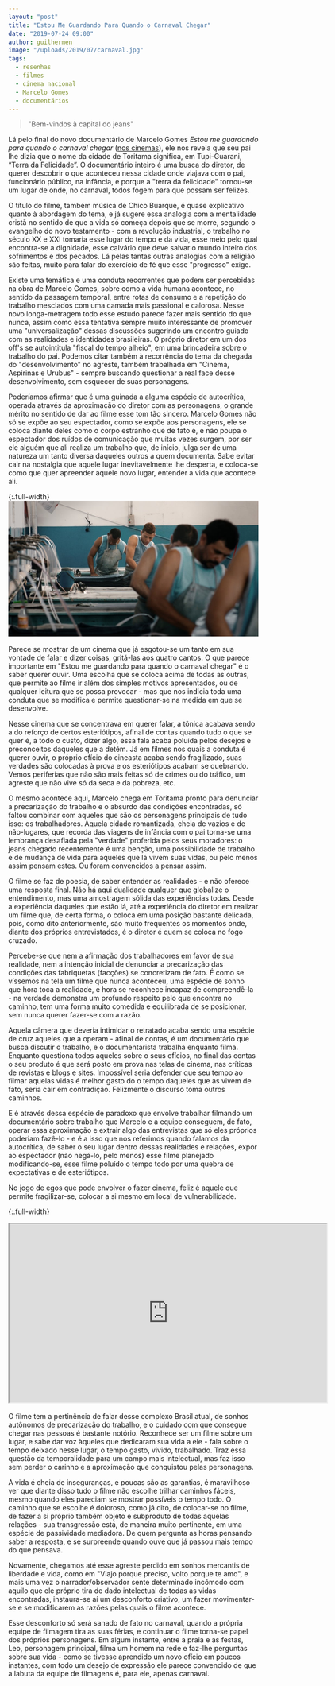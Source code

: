 ```yaml
---
layout: "post"
title: "Estou Me Guardando Para Quando o Carnaval Chegar"
date: "2019-07-24 09:00"
author: guilhermen
image: "/uploads/2019/07/carnaval.jpg"
tags:
  - resenhas
  - filmes
  - cinema nacional
  - Marcelo Gomes
  - documentários
---
```


> "Bem-vindos à capital do jeans"

Lá pelo final do novo documentário de Marcelo Gomes _Estou me guardando para quando o carnaval chegar_ ([nos cinemas](http://www.adorocinema.com/programacao/)), ele nos revela que seu pai lhe dizia que o nome da cidade de Toritama significa, em Tupi-Guarani, “Terra da Felicidade”. O documentário inteiro é uma busca do diretor, de querer descobrir o que aconteceu nessa cidade onde viajava com o pai, funcionário público, na infância, e porque a "terra da felicidade" tornou-se um lugar de onde, no carnaval, todos fogem para que possam ser felizes.  

O título do filme, também música de Chico Buarque, é quase explicativo quanto à abordagem do tema, e já sugere essa analogia com a mentalidade cristã no sentido de que a vida só começa depois que se morre, segundo o evangelho do novo testamento - com a revolução industrial, o trabalho no século XX e XXI tomaria esse lugar do tempo e da vida, esse meio pelo qual encontra-se a dignidade, esse calvário que deve salvar o mundo inteiro dos sofrimentos e dos pecados. Lá pelas tantas outras analogias com a religião são feitas, muito para falar do exercício de fé que esse "progresso" exige.

Existe uma temática e uma conduta recorrentes que podem ser percebidas na obra de Marcelo Gomes, sobre como a vida humana acontece, no sentido da passagem temporal, entre rotas de consumo e a repetição do trabalho mesclados com uma camada mais passional e calorosa. Nesse novo longa-metragem todo esse estudo parece fazer mais sentido do que nunca, assim como essa tentativa sempre muito interessante de promover uma "universalização" dessas discussões sugerindo um encontro guiado com as realidades e identidades brasileiras. O próprio diretor em um dos off's se autointitula "fiscal do tempo alheio", em uma brincadeira sobre o trabalho do pai. Podemos citar também à recorrência do tema da chegada do "desenvolvimento" no agreste, também trabalhada em "Cinema, Aspirinas e Urubus" - sempre buscando questionar a real face desse desenvolvimento, sem esquecer de suas personagens.

Poderíamos afirmar que é uma guinada a alguma espécie de autocrítica, operada através da aproximação do diretor com as personagens, o grande mérito no sentido de dar ao filme esse tom tão sincero. Marcelo Gomes não só se expõe ao seu espectador, como se expõe aos personagens, ele se coloca diante deles como o corpo estranho que de fato é, e não poupa o espectador dos ruídos de comunicação que muitas vezes surgem, por ser ele alguém que ali realiza um trabalho que, de início, julga ser de uma natureza um tanto diversa daqueles outros a quem documenta. Sabe evitar cair na nostalgia que aquele lugar inevitavelmente lhe desperta, e coloca-se como que quer apreender aquele novo lugar, entender a vida que acontece ali.

{:.full-width}
![Cena do filme Estou Me Guardando Para Quando o Carnaval Chegar](/uploads/2019/07/carnaval2.jpg)

Parece se mostrar de um cinema que já esgotou-se um tanto em sua vontade de falar e dizer coisas, gritá-las aos quatro cantos. O que parece importante em "Estou me guardando para quando o carnaval chegar" é o saber querer ouvir. Uma escolha que se coloca acima de todas as outras, que permite ao filme ir além dos simples motivos apresentados, ou de qualquer leitura que se possa provocar - mas que nos indicia toda uma conduta que se modifica e permite questionar-se na medida em que se desenvolve.

Nesse cinema que se concentrava em querer falar, a tônica acabava sendo a do reforço de certos esteriótipos, afinal de contas quando tudo o que se quer é, a todo o custo, dizer algo, essa fala acaba poluída pelos desejos e preconceitos daqueles que a detém. Já em filmes nos quais a conduta é querer ouvir, o próprio ofício do cineasta acaba sendo fragilizado, suas verdades são colocadas à prova e os esteriótipos acabam se quebrando. Vemos periferias que não são mais feitas só de crimes ou do tráfico, um agreste que não vive só da seca e da pobreza, etc.

O mesmo acontece aqui, Marcelo chega em Toritama pronto para denunciar a precarização do trabalho e o absurdo das condições encontradas, só faltou combinar com aqueles que são os personagens principais de tudo isso: os trabalhadores. Aquela cidade romantizada, cheia de vazios e de não-lugares, que recorda das viagens de infância com o pai torna-se uma lembrança desafiada pela "verdade" proferida pelos seus moradores: o jeans chegado recentemente é uma benção, uma possibilidade de trabalho e de mudança de vida para aqueles que lá vivem suas vidas, ou pelo menos assim pensam estes. Ou foram convencidos a pensar assim.

O filme se faz de poesia, de saber entender as realidades - e não oferece uma resposta final. Não há aqui dualidade qualquer que globalize o entendimento, mas uma amostragem sólida das experiências todas. Desde a experiência daqueles que estão lá, até a experiência do diretor em realizar um filme que, de certa forma, o coloca em uma posição bastante delicada, pois, como dito anteriormente, são muito frequentes os momentos onde, diante dos próprios entrevistados, é o diretor é quem se coloca no fogo cruzado.

Percebe-se que nem a afirmação dos trabalhadores em favor de sua realidade, nem a intenção inicial de denunciar a precarização das condições das fabriquetas (facções) se concretizam de fato. É como se víssemos na tela um filme que nunca aconteceu, uma espécie de sonho que hora toca a realidade, e hora se reconhece incapaz de compreendê-la - na verdade demonstra um profundo respeito pelo que encontra no caminho, tem uma forma muito comedida e equilibrada de se posicionar, sem nunca  querer fazer-se com a razão.

Aquela câmera que deveria intimidar o retratado acaba sendo uma espécie de cruz aqueles que a operam - afinal de contas, é um documentário que busca discutir o trabalho, e o documentarista trabalha enquanto filma. Enquanto questiona todos aqueles sobre o seus ofícios, no final das contas o seu produto é que será posto em prova nas telas de cinema, nas críticas de revistas e blogs e sites. Impossível seria defender que seu tempo ao filmar aquelas vidas é melhor gasto do o tempo daqueles que as vivem de fato, seria cair em contradição. Felizmente o discurso toma outros caminhos.  

E é através dessa espécie de paradoxo que envolve trabalhar filmando um documentário sobre trabalho que Marcelo e a equipe conseguem, de fato, operar essa aproximação e extrair algo das entrevistas que só eles próprios poderiam fazê-lo - e é a isso que nos referimos quando falamos da autocrítica, de saber o seu lugar dentro dessas realidades e relações, expor ao espectador (não negá-lo, pelo menos) esse filme planejado modificando-se, esse filme poluído o tempo todo por uma quebra de expectativas e de esteriótipos.

No jogo de egos que pode envolver o fazer cinema, feliz é aquele que permite fragilizar-se, colocar a si mesmo em local de vulnerabilidade.

{:.full-width}
<iframe width="640" height="360" src="https://www.youtube-nocookie.com/embed/zNAmtxJNe6o"  allow="accelerometer; autoplay; encrypted-media; gyroscope; picture-in-picture" allowfullscreen></iframe>

O filme tem a pertinência de falar desse complexo Brasil atual, de sonhos autônomos de precarização do trabalho, e o cuidado com que consegue chegar nas pessoas é bastante notório. Reconhece ser um filme sobre um lugar, e sabe dar voz àqueles que dedicaram sua vida a ele - fala sobre o tempo deixado nesse lugar, o tempo gasto, vivido, trabalhado. Traz essa questão da temporalidade para um campo mais intelectual, mas faz isso sem perder o carinho e a aproximação que conquistou pelas personagens.

A vida é cheia de inseguranças, e poucas são as garantias, é maravilhoso ver que diante disso tudo o filme não escolhe trilhar caminhos fáceis, mesmo quando eles pareciam se mostrar possíveis o tempo todo. O caminho que se escolhe é doloroso, como já dito, de colocar-se no filme, de fazer a si próprio também objeto e subproduto de todas aquelas relações - sua transgressão está, de maneira muito pertinente, em uma espécie de passividade mediadora. De quem pergunta as horas pensando saber a resposta, e se surpreende quando ouve que já passou mais tempo do que pensava.  

Novamente, chegamos até esse agreste perdido em sonhos mercantis de liberdade e vida, como em "Viajo porque preciso, volto porque te amo", e mais uma vez o narrador/observador sente determinado incômodo  com aquilo que ele próprio tira de dado intelectual de todas as vidas encontradas, instaura-se aí um desconforto criativo, um fazer movimentar-se e se modificarem as razões pelas quais o filme acontece.

Esse desconforto só será sanado de fato no carnaval, quando a própria equipe de filmagem tira as suas férias, e continuar o filme torna-se papel dos próprios personagens. Em algum instante, entre a praia e as festas, Leo, personagem principal, filma um homem na rede e faz-lhe perguntas sobre sua vida - como se tivesse aprendido um novo ofício em poucos instantes, com todo um desejo de expressão ele parece convencido de que a labuta da equipe de filmagens é, para ele, apenas carnaval.
